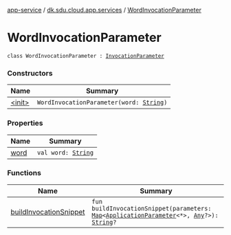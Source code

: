 [app-service](../../index.md) / [dk.sdu.cloud.app.services](../index.md) / [WordInvocationParameter](./index.md)

# WordInvocationParameter

`class WordInvocationParameter : `[`InvocationParameter`](../-invocation-parameter/index.md)

### Constructors

| Name | Summary |
|---|---|
| [&lt;init&gt;](-init-.md) | `WordInvocationParameter(word: `[`String`](https://kotlinlang.org/api/latest/jvm/stdlib/kotlin/-string/index.html)`)` |

### Properties

| Name | Summary |
|---|---|
| [word](word.md) | `val word: `[`String`](https://kotlinlang.org/api/latest/jvm/stdlib/kotlin/-string/index.html) |

### Functions

| Name | Summary |
|---|---|
| [buildInvocationSnippet](build-invocation-snippet.md) | `fun buildInvocationSnippet(parameters: `[`Map`](https://kotlinlang.org/api/latest/jvm/stdlib/kotlin.collections/-map/index.html)`<`[`ApplicationParameter`](../../dk.sdu.cloud.app.api/-application-parameter/index.md)`<*>, `[`Any`](https://kotlinlang.org/api/latest/jvm/stdlib/kotlin/-any/index.html)`?>): `[`String`](https://kotlinlang.org/api/latest/jvm/stdlib/kotlin/-string/index.html)`?` |
